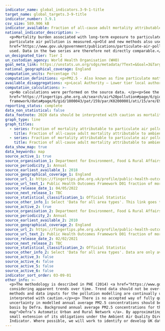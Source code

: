 ```yaml
---
indicator_name: global_indicators.3-9-1-title
target_name: global_targets.3-9-title
indicator_number: 3.9.1
csv_size: 589.906 kB
indicator_available: Fraction of all-cause adult mortality attributable to ambient particulate air pollution (measured as fine particulate matter, PM2.5)
national_indicator_description: >-
  <p>Mortality burden associated with long-term exposure to particulate air pollution at current levels, expressed as the percentage of annual deaths from all causes in those aged 30+.</p><p>In the old method only anthropogenic particulate air pollution is measured. In the new method total
  particulate air pollution is measured.<p>Old and new methods also use different concentration-response function (CRF) coefficients, which represents the relationship between a pollutant and an adverse effect on health. For the <a
  href="https://www.gov.uk/government/publications/particulate-air-pollution-effects-on-mortality">old method </a>a CRF of 1.06 was used. For the <a href="https://www.gov.uk/government/publications/particulate-air-pollution-quantifying-effects-on-mortality">new method</a> a CRF of 1.08 was
  used. Data in the two series are therefore not directly comparable.</p>
un_designated_tier: Tier I
un_custodian_agency: World Health Organisation (WHO)
goal_meta_link: https://unstats.un.org/sdgs/metadata/?Text=&Goal=3&Target=3.9
national_geographical_coverage: England
computation_units: Percentage (%)
computation_definitions: <p>PM2.5 - Also known as fine particulate matter. PM2.5 is the mass (in micrograms) per cubic metre of air of individual particles with an aerodynamic diameter generally less than 2.5 micrometers.</p>
available_disaggregations: <p>Local Authority – Lower tier local authority. Consists of Unitary Authorities and Districts. (pre Apr 2019)</p>
computation_calculations: >-
  <p>No calculations were performed on the source data. </p><p>See the Indicator Definitions and Supporting Information for the <a
  href="https://fingertips.phe.org.uk/search/air%20pollution#page/6/gid/1/pat/6/par/E12000001/ati/102/are/E06000047/iid/30101/age/230/sex/4/cat/-1/ctp/-1/yrr/1/cid/4/tbm/1"> old method</a> and the <a href="https://fingertips.phe.org.uk/profile/public-health-outcomes-
  framework/data#page/6/gid/1000043/pat/159/par/K02000001/ati/15/are/E92000001/iid/93861/age/230/sex/4/cat/-1/ctp/-1/yrr/1/cid/4/tbm/1"> new method</a> for more information.</p>
reporting_status: complete
data_non_statistical: false
data_footnote: 2020 data should be interpreted with caution as mortality data include the effects of the COVID-19 pandemic. Please note the y axis does not go to 100% for ease of visualisation. 
graph_type: line
graph_titles:
  - series: Fraction of mortality attributable to particulate air pollution (old method)
    title: Fraction of all-cause adult mortality attributable to ambient anthropogenic particulate air pollution (measured as fine particulate matter, PM2.5)
  - series: Fraction of mortality attributable to particulate air pollution (new method)
    title: Fraction of all-cause adult mortality attributable to ambient particulate air pollution (measured as fine particulate matter, PM2.5) 
data_show_map: true
data_keywords: map
source_active_1: true
source_organisation_1: Department for Environment, Food & Rural Affairs (DEFRA) & Air Quality and Public Health - UK Health Security Agency
source_periodicity_1: Annual
source_earliest_available_1: 2018
source_geographical_coverage_1: England
source_url_1: https://fingertips.phe.org.uk/profile/public-health-outcomes-framework/data#page/9/gid/1000043/pat/159/par/K02000001/ati/15/are/E92000001/iid/93861/age/230/sex/4/cat/-1/ctp/-1/yrr/1/cid/4/tbm/1
source_url_text_1: Public Health Outcomes Framework D01 fraction of mortality attributed to particulate air pottution (new method)
source_release_date_1: 04/05/2022
source_next_release_1: TBC
source_statistical_classification_1: Official Statistic
source_other_info_1: Select 'Data for all area types'. This link goes to the data for the new method. For the old method click on 'Indicator' and select D.01 fraction of mortality attributed to particulate air pollution (old method).
source_active_2: true
source_organisation_2: Department for Environment, Food & Rural Affairs (DEFRA) & Air Quality and Public Health - UK Health Security Agency
source_periodicity_2: Annual
source_earliest_available_2: 2010
source_geographical_coverage_2: England
source_url_2: https://fingertips.phe.org.uk/profile/public-health-outcomes-framework/data#page/9/gid/1000043/pat/159/par/K02000001/ati/15/are/E92000001/iid/30101/age/230/sex/4/cat/-1/ctp/-1/yrr/1/cid/4/tbm/1
source_url_text_2: Public Health Outcomes Framework D01 fraction of mortality attributed to particulate air pottution (old method)
source_release_date_2: 02/02/2021
source_next_release_2: TBC
source_statistical_classification_2: Official Statistic
source_other_info_2: Select 'Data for all area types'. Data are only available up to 2019
source_active_3: false
source_active_4: false
source_active_5: false
source_active_6: false
indicator_sort_order: 03-09-01
other_info: >-
  <p>The methodology is described in PHE (2014) <a href="https://www.gov.uk/government/publications/estimating-local-mortality-burdens-associated-with-particulate-air-pollution">Estimating local mortality burdens associated with particulate air pollution</a>.</p><p>Caution is needed when
  considering apparent trends over time. Trend data should not be over-interpreted for a number of reasons - Concentrations of PM2.5 vary from year to year due to the weather. This variation due to weather is generally greater than the year-to-year variation from changes in emissions; The
  methods and data inputs for the pollution modelling are continually updated and improved.</p><p>2020 data includes the period from March 2020 onwards, so the mortality data used in its calculation will reflect effects of the COVID-19 pandemic. Values for 2020 should therefore be
  interpreted with caution.</p><p> There is no accepted way of fully quantifying the uncertainty associated with modelled concentrations of PM2.5. The modelling used in calculating the indicator meets the requirements of the EU's Directive 2008/50/EC on Ambient Air Quality that the
  uncertainty in modelled annual average PM2.5 concentrations should be no more than 50% in the region of the Limit Value (25 micrograms per cubic metre).</p><p><a href="http://uk-air.defra.gov.uk/data/pcm-data"> Modelled background PM2.5 data</a> are published on a 1km x 1km grid square
  basis by Defra. Background annual average PM2.5 concentrations for the year of interest are modelled on a 1km x 1km grid using an air dispersion model, and calibrated using measured concentrations taken from background sites in <a href="https://uk-air.defra.gov.uk/interactive-
  map">Defra’s Automatic Urban and Rural Network </a>. By approximating LA boundaries to the 1km by 1km grid, and using census population data, population weighted background PM2.5 concentrations for each lower tier LA are calculated. This work is completed under contract to Defra, as a
  small extension of its obligations under the Ambient Air Quality Directive (2008/50/EC). Concentrations of total PM2.5 are used for estimating the mortality burden attributable to particulate air pollution (COMEAP, 2022).</p> This indicator is being used as an approximation of the UN SDG
  Indicator. Where possible, we will work to identify or develop UK data to meet the global indicator specification. This indicator has been identified in collaboration with topic experts.
---
```

